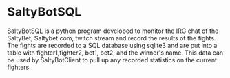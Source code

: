 # SaltyBotSQL

SaltyBotSQL is a python program developed to monitor the IRC chat of the SaltyBet, Saltybet.com, twitch stream and record the results of the fights. The fights are recorded to a SQL database using sqlite3 and are put into a table with fighter1,fighter2, bet1, bet2, and the winner's name. This data can be used by SaltyBotClient to pull up any recorded statistics on the current fighters.
